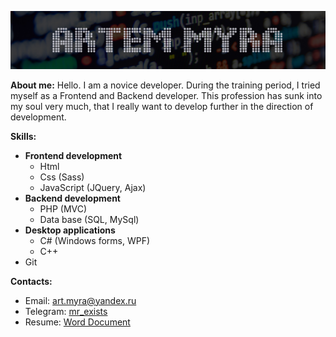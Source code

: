 <a href="https://t.me/mr_exists" target="_blank">![Artem Myra](assets/logo.jpg)</a>

__About me:__
Hello. I am a novice developer. During the training period, I tried myself as a Frontend and Backend developer. This profession has sunk into my soul very much, that I really want to develop further in the direction of development.

__Skills:__
* __Frontend development__
    * Html
    * Css (Sass)
    * JavaScript (JQuery, Ajax)
* __Backend development__
    * PHP (MVC)
    * Data base (SQL, MySql)
* __Desktop applications__
    * C# (Windows forms, WPF)
    * C++
* Git

__Contacts:__
* Email: [art.myra@yandex.ru](mailto:art.myra@yandex.ru)
* Telegram: [mr_exists](https://t.me/mr_exists)
* Resume: [Word Document](https://disk.yandex.ru/i/NTFS3S3zeIBjNA)
